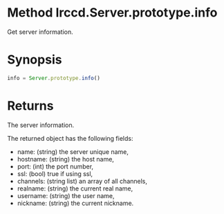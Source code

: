# Method Irccd.Server.prototype.info

Get server information.

# Synopsis

```javascript
info = Server.prototype.info()
```

# Returns

The server information.

The returned object  has the following fields:

- name: (string) the server unique name,
- hostname: (string) the host name,
- port: (int) the port number,
- ssl: (bool) true if using ssl,
- channels: (string list) an array of all channels,
- realname: (string) the current real name,
- username: (string) the user name,
- nickname: (string) the current nickname.

